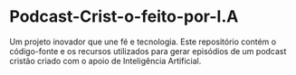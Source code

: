 # Podcast-Crist-o-feito-por-I.A
Um projeto inovador que une fé e tecnologia. Este repositório contém o código-fonte e os recursos utilizados para gerar episódios de um podcast cristão criado com o apoio de Inteligência Artificial.

